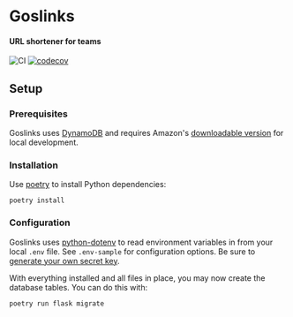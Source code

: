 # Goslinks
#### URL shortener for teams

![CI](https://github.com/RevolutionTech/goslinks/actions/workflows/ci.yml/badge.svg)
[![codecov](https://codecov.io/gh/RevolutionTech/goslinks/branch/main/graph/badge.svg)](https://codecov.io/gh/RevolutionTech/goslinks)

## Setup

### Prerequisites

Goslinks uses [DynamoDB](https://aws.amazon.com/dynamodb/) and requires Amazon's [downloadable version](https://docs.aws.amazon.com/amazondynamodb/latest/developerguide/DynamoDBLocal.DownloadingAndRunning.html) for local development.

### Installation

Use [poetry](https://github.com/sdispater/poetry) to install Python dependencies:

    poetry install

### Configuration

Goslinks uses [python-dotenv](https://github.com/theskumar/python-dotenv) to read environment variables in from your local `.env` file. See `.env-sample` for configuration options. Be sure to [generate your own secret key](http://flask.pocoo.org/docs/latest/config/#SECRET_KEY).

With everything installed and all files in place, you may now create the database tables. You can do this with:

    poetry run flask migrate
